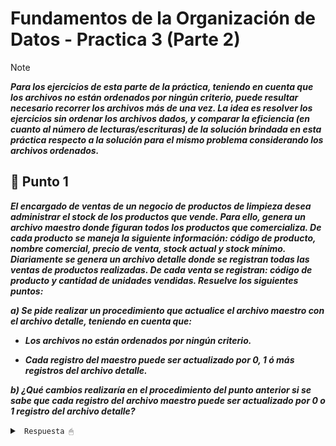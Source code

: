 # Fundamentos de la Organización de Datos - Practica 3 (Parte 2)

>[!NOTE]
>
>***Para los ejercicios de esta parte de la práctica, teniendo en cuenta que los archivos no están ordenados por ningún criterio, puede resultar necesario recorrer los archivos más de una vez. La idea es resolver los ejercicios sin ordenar los archivos dados, y comparar la eficiencia (en cuanto al número de lecturas/escrituras) de la solución brindada en esta práctica respecto a la solución para el mismo problema considerando los archivos ordenados.***

## 🔵 Punto 1

***El encargado de ventas de un negocio de productos de limpieza desea administrar el stock de los productos que vende. Para ello, genera un archivo maestro donde figuran todos los productos que comercializa. De cada producto se maneja la siguiente información: código de producto, nombre comercial, precio de venta, stock actual y stock mínimo. Diariamente se genera un archivo detalle donde se registran todas las ventas de productos realizadas. De cada venta se registran: código de producto y cantidad de unidades vendidas. Resuelve los siguientes puntos:***

***a) Se pide realizar un procedimiento que actualice el archivo maestro con el archivo detalle, teniendo en cuenta que:***

* ***Los archivos no están ordenados por ningún criterio.***

* ***Cada registro del maestro puede ser actualizado por 0, 1 ó más registros del archivo detalle.***

***b) ¿Qué cambios realizaría en el procedimiento del punto anterior si se sabe que cada registro del archivo maestro puede ser actualizado por 0 o 1 registro del archivo detalle?***

<details><summary> <code> Respuesta 🖱 </code></summary><br>

~~~

~~~

</details>